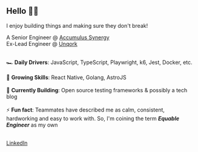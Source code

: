 ## Hello 👋🏻

I enjoy building things and making sure they don't break! </br>

A Senior Engineer @ [Accumulus Synergy](https://www.accumulus.org/) </br>
Ex-Lead Engineer @ [Unqork](https://unqork.com/)</br></br>


🏎️ **Daily Drivers**: JavaScript, TypeScript, Playwright, k6, Jest, Docker, etc. </br></br>
🌱 **Growing Skills**: React Native, Golang, AstroJS </br></br>
🔨 **Currently Building**: Open source testing frameworks & possibly a tech blog </br></br>
⚡️ **Fun fact**: Teammates have described me as calm, consistent, hardworking and easy to work with. So, I'm coining the term _**Equable Engineer**_ as my own </br></br>

[LinkedIn](https://www.linkedin.com/in/nick-vuono/) </br></br>

<!--[![Nicks's Github Stats](https://github-readme-stats.vercel.app/api?username=nicholasvuono&show_icons=true&theme=tokyonight)](https://github.com/anuraghazra/github-readme-stats) </br>
![Top Langs](https://github-readme-stats.vercel.app/api/top-langs/?username=nicholasvuono&hide_progress=true)


**nicholasvuono/nicholasvuono** is a ✨ _special_ ✨ repository because its `README.md` (this file) appears on your GitHub profile.

Here are some ideas to get you started:

- 🔭 I’m currently working on ...
- 🌱 I’m currently learning ...
- 👯 I’m looking to collaborate on ...
- 🤔 I’m looking for help with ...
- 💬 Ask me about ...
- 📫 How to reach me: ...
- 😄 Pronouns: ...
- ⚡ Fun fact: ...
-->
